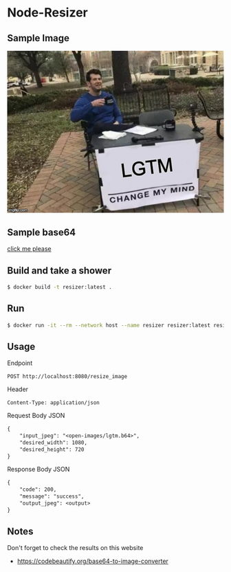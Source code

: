 # Node-Resizer

## Sample Image
![Screenshot](images/lgtm.jpg)

## Sample base64
[click me please](images/lgtm.b64)

## Build and take a shower
``` bash
$ docker build -t resizer:latest .
```
## Run
``` bash
$ docker run -it --rm --network host --name resizer resizer:latest resizer
```

## Usage
Endpoint
```
POST http://localhost:8080/resize_image
```

Header
```
Content-Type: application/json
```

Request Body JSON
```
{
    "input_jpeg": "<open-images/lgtm.b64>",
    "desired_width": 1080,
    "desired_height": 720
}
```

Response Body JSON
```
{
    "code": 200,
    "message": "success",
    "output_jpeg": <output>
}
```

## Notes
Don't forget to check the results on this website
- https://codebeautify.org/base64-to-image-converter
